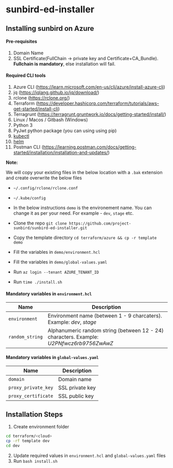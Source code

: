 # sunbird-ed-installer

## Installing sunbird on Azure

#### Pre-requisites

1. Domain Name
2. SSL Certificate(FullChain -> private key and Certificate+CA_Bundle). **Fullchain is mandatory**, else installation will fail.

#### Required CLI tools
1. Azure CLI (https://learn.microsoft.com/en-us/cli/azure/install-azure-cli)
2. jq (https://jqlang.github.io/jq/download/)
3. rclone (https://rclone.org/)
4. Terraform (https://developer.hashicorp.com/terraform/tutorials/aws-get-started/install-cli)
5. Terragrunt (https://terragrunt.gruntwork.io/docs/getting-started/install/)
7. Linux / Macos / Gitbash (Windows)
8. Python 3
9. PyJwt python package (you can using using pip)
10. [kubectl](https://kubernetes.io/docs/tasks/tools/)
11. [helm](https://helm.sh/docs/intro/quickstart/#install-helm)
12. Postman CLI (https://learning.postman.com/docs/getting-started/installation/installation-and-updates/)


**Note:**

We will copy your existing files in the below location with a `.bak` extension and create overwrite the below files
- `~/.config/rclone/rclone.conf`
- `~/.kube/config`

- In the below instructions `demo` is the environement name. You can change it as per your need. For example - `dev`, `stage` etc.
- Clone the repo
`git clone https://github.com/project-sunbird/sunbird-ed-installer.git`
- Copy the template directory `cd terraform/azure && cp -r template demo`
- Fill the variables in `demo/environment.hcl`
- Fill the variables in `demo/global-values.yaml`
- Run `az login --tenant AZURE_TENANT_ID`
- Run `time ./install.sh`

#### Mandatory variables in `environment.hcl`
|      Name      |   Description    |
|----------------|------------------|
|`environment`   | Environment name (between 1 - 9 charcaters). Example: *dev*, *stage* |
|`random_string` | Alphanumeric random string (between 12 - 24) characters. Example: *U2PNfwcz6rb9756ZwAwZ*  |

#### Mandatory variables in `global-values.yaml`
|      Name      |   Description   |
|----------------|-----------------|
|`domain`           | Domain name  |
|`proxy_private_key` | SSL private key |
|`proxy_certificate` | SSL public key |

## Installation Steps

1. Create environment folder

```bash
cd terraform/<cloud>
cp -rf template dev
cd dev
```
2. Update required values in `environment.hcl` and `global-values.yaml` files
3. Run `bash install.sh`
